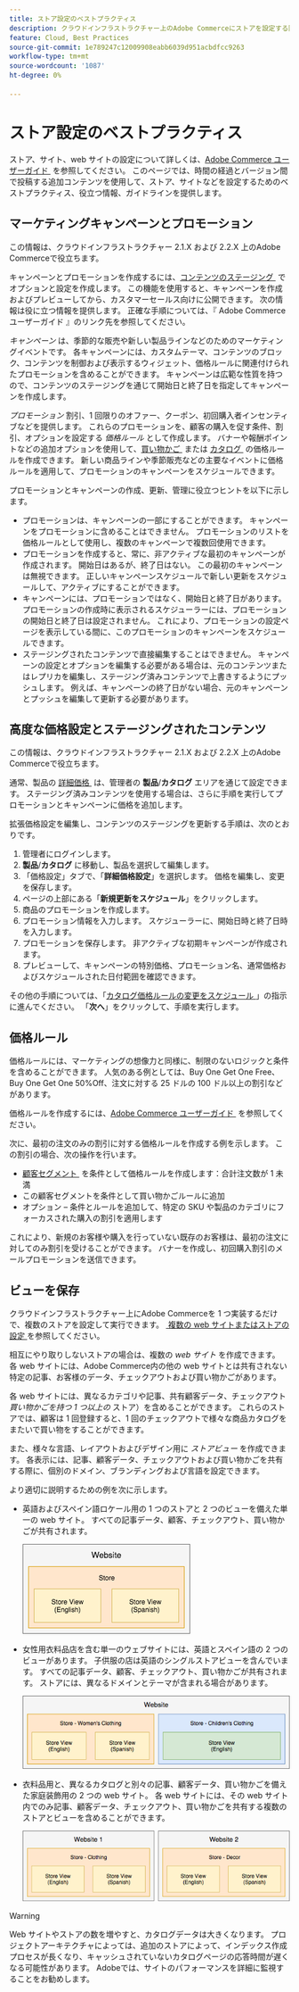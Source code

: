 ```yaml
---
title: ストア設定のベストプラクティス
description: クラウドインフラストラクチャー上のAdobe Commerceにストアを設定する際のベストプラクティスについては、こちらを参照してください。
feature: Cloud, Best Practices
source-git-commit: 1e789247c12009908eabb6039d951acbdfcc9263
workflow-type: tm+mt
source-wordcount: '1087'
ht-degree: 0%

---
```


# ストア設定のベストプラクティス

ストア、サイト、web サイトの設定について詳しくは、[Adobe Commerce ユーザーガイド &#x200B;](https://experienceleague.adobe.com/docs/commerce-admin/user-guides/home.html?lang=ja) を参照してください。 このページでは、時間の経過とバージョン間で投稿する追加コンテンツを使用して、ストア、サイトなどを設定するためのベストプラクティス、役立つ情報、ガイドラインを提供します。

## マーケティングキャンペーンとプロモーション

この情報は、クラウドインフラストラクチャー 2.1.X および 2.2.X 上のAdobe Commerceで役立ちます。

キャンペーンとプロモーションを作成するには、[&#x200B; コンテンツのステージング &#x200B;](https://experienceleague.adobe.com/docs/commerce-admin/content-design/staging/content-staging.html?lang=ja) でオプションと設定を作成します。 この機能を使用すると、キャンペーンを作成およびプレビューしてから、カスタマーセールス向けに公開できます。 次の情報は役に立つ情報を提供します。 正確な手順については、『 Adobe Commerce ユーザーガイド 』のリンク先を参照してください。

_キャンペーン_ は、季節的な販売や新しい製品ラインなどのためのマーケティングイベントです。 各キャンペーンには、カスタムテーマ、コンテンツのブロック、コンテンツを制御および表示するウィジェット、価格ルールに関連付けられたプロモーションを含めることができます。 キャンペーンは広範な性質を持つので、コンテンツのステージングを通じて開始日と終了日を指定してキャンペーンを作成します。

_プロモーション_ 割引、1 回限りのオファー、クーポン、初回購入者インセンティブなどを提供します。 これらのプロモーションを、顧客の購入を促す条件、割引、オプションを設定する _価格ルール_ として作成します。 バナーや報酬ポイントなどの追加オプションを使用して、[&#x200B; 買い物かご &#x200B;](https://experienceleague.adobe.com/docs/commerce-admin/marketing/promotions/cart-rules/price-rules-cart.html?lang=ja) または [&#x200B; カタログ &#x200B;](https://experienceleague.adobe.com/docs/commerce-admin/marketing/promotions/catalog-rules/price-rules-catalog.html?lang=ja) の価格ルールを作成できます。 新しい商品ラインや季節販売などの主要なイベントに価格ルールを適用して、プロモーションのキャンペーンをスケジュールできます。

プロモーションとキャンペーンの作成、更新、管理に役立つヒントを以下に示します。

* プロモーションは、キャンペーンの一部にすることができます。 キャンペーンをプロモーションに含めることはできません。 プロモーションのリストを価格ルールとして使用し、複数のキャンペーンで複数回使用できます。
* プロモーションを作成すると、常に、非アクティブな最初のキャンペーンが作成されます。 開始日はあるが、終了日はない。 この最初のキャンペーンは無視できます。 正しいキャンペーンスケジュールで新しい更新をスケジュールして、アクティブにすることができます。
* キャンペーンには、プロモーションではなく、開始日と終了日があります。 プロモーションの作成時に表示されるスケジューラーには、プロモーションの開始日と終了日は設定されません。 これにより、プロモーションの設定ページを表示している間に、このプロモーションのキャンペーンをスケジュールできます。
* ステージングされたコンテンツで直接編集することはできません。 キャンペーンの設定とオプションを編集する必要がある場合は、元のコンテンツまたはレプリカを編集し、ステージング済みコンテンツで上書きするようにプッシュします。 例えば、キャンペーンの終了日がない場合、元のキャンペーンとプッシュを編集して更新する必要があります。

## 高度な価格設定とステージングされたコンテンツ

この情報は、クラウドインフラストラクチャー 2.1.X および 2.2.X 上のAdobe Commerceで役立ちます。

通常、製品の [&#x200B; 詳細価格 &#x200B;](https://experienceleague.adobe.com/docs/commerce-admin/catalog/products/pricing/pricing-advanced.html?lang=ja) は、管理者の **製品**/**カタログ** エリアを通じて設定できます。 ステージング済みコンテンツを使用する場合は、さらに手順を実行してプロモーションとキャンペーンに価格を追加します。

拡張価格設定を編集し、コンテンツのステージングを更新する手順は、次のとおりです。

1. 管理者にログインします。
1. **製品**/**カタログ** に移動し、製品を選択して編集します。
1. 「価格設定」タブで、「**詳細価格設定**」を選択します。 価格を編集し、変更を保存します。
1. ページの上部にある「**新規更新をスケジュール**」をクリックします。
1. 商品のプロモーションを作成します。
1. プロモーション情報を入力します。 スケジューラーに、開始日時と終了日時を入力します。
1. プロモーションを保存します。 非アクティブな初期キャンペーンが作成されます。
1. プレビューして、キャンペーンの特別価格、プロモーション名、通常価格およびスケジュールされた日付範囲を確認できます。

その他の手順については、「[&#x200B; カタログ価格ルールの変更をスケジュール &#x200B;](https://experienceleague.adobe.com/docs/commerce-admin/marketing/promotions/catalog-rules/price-rule-catalog-scheduled-changes.html?lang=ja)」の指示に進んでください。 「**次へ**」をクリックして、手順を実行します。

## 価格ルール

価格ルールには、マーケティングの想像力と同様に、制限のないロジックと条件を含めることができます。 人気のある例としては、Buy One Get One Free、Buy One Get One 50%Off、注文に対する 25 ドルの 100 ドル以上の割引などがあります。

価格ルールを作成するには、[Adobe Commerce ユーザーガイド &#x200B;](https://experienceleague.adobe.com/docs/commerce-admin/marketing/promotions/catalog-rules/price-rules-catalog-create.html?lang=ja) を参照してください。

次に、最初の注文のみの割引に対する価格ルールを作成する例を示します。 この割引の場合、次の操作を行います。

* [&#x200B; 顧客セグメント &#x200B;](https://experienceleague.adobe.com/ja/docs/commerce-admin/customers/segments/customer-segment-price-rule) を条件として価格ルールを作成します：合計注文数が 1 未満
* この顧客セグメントを条件として買い物かごルールに追加
* オプション – 条件とルールを追加して、特定の SKU や製品のカテゴリにフォーカスされた購入の割引を適用します

これにより、新規のお客様や購入を行っていない既存のお客様は、最初の注文に対してのみ割引を受けることができます。 バナーを作成し、初回購入割引のメールプロモーションを送信できます。

## ビューを保存

クラウドインフラストラクチャー上にAdobe Commerceを 1 つ実装するだけで、複数のストアを設定して実行できます。 [&#x200B; 複数の web サイトまたはストアの設定 &#x200B;](multiple-sites.md) を参照してください。

相互にやり取りしないストアの場合は、複数の _web サイト_ を作成できます。 各 web サイトには、Adobe Commerce内の他の web サイトとは共有されない特定の記事、お客様のデータ、チェックアウトおよび買い物かごがあります。

各 web サイトには、異なるカテゴリや記事、共有顧客データ、チェックアウト _買い物かごを持つ 1 つ以上の_ ストア）を含めることができます。 これらのストアでは、顧客は 1 回登録すると、1 回のチェックアウトで様々な商品カタログをまたいで買い物をすることができます。

また、様々な言語、レイアウトおよびデザイン用に _ストアビュー_ を作成できます。 各表示には、記事、顧客データ、チェックアウトおよび買い物かごを共有する際に、個別のドメイン、ブランディングおよび言語を設定できます。

より適切に説明するための例を次に示します。

* 英語およびスペイン語ロケール用の 1 つのストアと 2 つのビューを備えた単一の web サイト。 すべての記事データ、顧客、チェックアウト、買い物かごが共有されます。

  ![&#x200B; ストアの例 1](../../assets/example-store1.png)

* 女性用衣料品店を含む単一のウェブサイトには、英語とスペイン語の 2 つのビューがあります。 子供服の店は英語のシングルストアビューを含んでいます。 すべての記事データ、顧客、チェックアウト、買い物かごが共有されます。 ストアには、異なるドメインとテーマが含まれる場合があります。

  ![&#x200B; ストアの例 2](../../assets/example-store2.png)

* 衣料品用と、異なるカタログと別々の記事、顧客データ、買い物かごを備えた家庭装飾用の 2 つの web サイト。 各 web サイトには、その web サイト内でのみ記事、顧客データ、チェックアウト、買い物かごを共有する複数のストアとビューを含めることができます。

  ![&#x200B; ストアの例 3](../../assets/example-store3.png)

>[!WARNING]
>
>Web サイトやストアの数を増やすと、カタログデータは大きくなります。 プロジェクトアーキテクチャによっては、追加のストアによって、インデックス作成プロセスが長くなり、キャッシュされていないカタログページの応答時間が遅くなる可能性があります。 Adobeでは、サイトのパフォーマンスを詳細に監視することをお勧めします。

